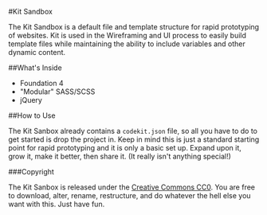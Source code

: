 #Kit Sandbox

The Kit Sandbox is a default file and template structure for rapid prototyping of websites. Kit is used in the Wireframing and UI process to easily build template files while maintaining the ability to include variables and other dynamic content.

##What's Inside
-	Foundation 4
-	"Modular" SASS/SCSS
-	jQuery

##How to Use

The Kit Sanbox already contains a <code>codekit.json</code> file, so all you have to do to get started is drop the project in. Keep in mind this is just a standard starting point for rapid prototyping and it is only a basic set up. Expand upon it, grow it, make it better, then share it. (It really isn't anything special!)

###Copyright

The Kit Sanbox is released under the [Creative Commons CC0](http://directory.fsf.org/wiki/License:CC0). You are free to download, alter, rename, restructure, and do whatever the hell else you want with this. Just have fun.